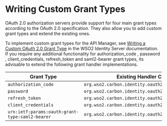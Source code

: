 # Writing Custom Grant Types

OAuth 2.0 authorization servers provide support for four main grant types according to the OAuth 2.0 specification. They also allow you to add custom grant types and extend the existing ones.

To implement custom grant types for the API Manager, see [Writing a Custom OAuth 2.0 Grant Type](https://is.docs.wso2.com/en/5.11.0/learn/writing-a-custom-oauth-2.0-grant-type/) in the WSO2 Identity Server documentation. If you require any additional functionality for authorization_code , password , client_credentials, refresh_token and saml2-bearer grant types, its advisable to extend the following grant handler implementations.

| Grant Type                                                               | Existing Handler Class (which can be extended if required)                                              |
|--------------------------------------------------------------------------|---------------------------------------------------------------------------------------------------------|
| `authorization_code`| `org.wso2.carbon.identity.oauth2.token.handlers.grant.AuthorizationCodeGrantHandler` |
| `password`| `org.wso2.carbon.identity.oauth2.token.handlers.grant.PasswordGrantHandler`|
| `refresh_token`| `org.wso2.carbon.identity.oauth2.token.handlers.grant.RefreshGrantHandler`|
| `client_credentials`| `org.wso2.carbon.identity.oauth2.token.handlers.grant.ClientCredentialsGrantHandler` |
| `urn:ietf:params:oauth:grant-type:saml2-bearer` | `org.wso2.carbon.identity.oauth2.token.handlers.grant.saml.SAML2BearerGrantHandler`|